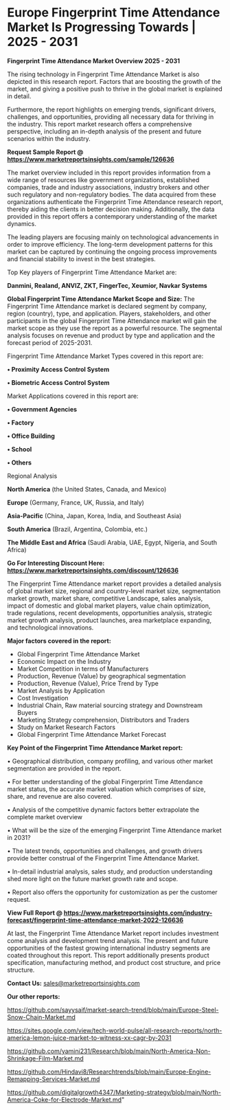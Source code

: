 # Europe Fingerprint Time Attendance Market Is Progressing Towards | 2025 - 2031

<Strong> Fingerprint Time Attendance Market Overview 2025 - 2031</strong>

The rising technology in Fingerprint Time Attendance Market is also depicted in this research report. Factors that are boosting the growth of the market, and giving a positive push to thrive in the global market is explained in detail.

Furthermore, the report highlights on emerging trends, significant drivers, challenges, and opportunities, providing all necessary data for thriving in the industry. This report market research offers a comprehensive perspective, including an in-depth analysis of the present and future scenarios within the industry.

<strong>Request Sample Report @ <a href=https://www.marketreportsinsights.com/sample/126636>https://www.marketreportsinsights.com/sample/126636</a></strong>

The market overview included in this report provides information from a wide range of resources like government organizations, established companies, trade and industry associations, industry brokers and other such regulatory and non-regulatory bodies. The data acquired from these organizations authenticate the Fingerprint Time Attendance research report, thereby aiding the clients in better decision making. Additionally, the data provided in this report offers a contemporary understanding of the market dynamics.

The leading players are focusing mainly on technological advancements in order to improve efficiency. The long-term development patterns for this market can be captured by continuing the ongoing process improvements and financial stability to invest in the best strategies.

Top Key players of Fingerprint Time Attendance Market are:

<strong>Danmini, Realand, ANVIZ, ZKT, FingerTec, Xeumior, Navkar Systems</strong>

<strong><b>Global Fingerprint Time Attendance Market Scope and Size:</b></strong>
The Fingerprint Time Attendance market is declared segment by company, region (country), type, and application. Players, stakeholders, and other participants in the global Fingerprint Time Attendance market will gain the market scope as they use the report as a powerful resource. The segmental analysis focuses on revenue and product by type and application and the forecast period of 2025-2031.

Fingerprint Time Attendance Market Types covered in this report are:

<strong>• Proximity Access Control System

• Biometric Access Control System</strong>

Market Applications covered in this report are:

<strong>• Government Agencies

• Factory

• Office Building

• School

• Others</strong> 

Regional Analysis

<strong>North America</strong> (the United States, Canada, and Mexico)

<strong>Europe</strong> (Germany, France, UK, Russia, and Italy)

<strong>Asia-Pacific</strong> (China, Japan, Korea, India, and Southeast Asia)

<strong>South America</strong> (Brazil, Argentina, Colombia, etc.)

<strong>The Middle East and Africa</strong> (Saudi Arabia, UAE, Egypt, Nigeria, and South Africa)

<strong>Go For Interesting Discount Here: <a href=https://www.marketreportsinsights.com/discount/126636>https://www.marketreportsinsights.com/discount/126636</a></strong>

The Fingerprint Time Attendance market report provides a detailed analysis of global market size, regional and country-level market size, segmentation market growth, market share, competitive Landscape, sales analysis, impact of domestic and global market players, value chain optimization, trade regulations, recent developments, opportunities analysis, strategic market growth analysis, product launches, area marketplace expanding, and technological innovations.

<strong><b>Major factors covered in the report:</b></strong>
<ul>
  <li>Global Fingerprint Time Attendance Market </li>
  <li>Economic Impact on the Industry</li>
  <li>Market Competition in terms of Manufacturers</li>
  <li>Production, Revenue (Value) by geographical segmentation</li>
  <li>Production, Revenue (Value), Price Trend by Type</li>
  <li>Market Analysis by Application</li>
  <li>Cost Investigation</li>
  <li>Industrial Chain, Raw material sourcing strategy and Downstream Buyers</li>
  <li>Marketing Strategy comprehension, Distributors and Traders</li>
  <li>Study on Market Research Factors</li>
  <li>Global Fingerprint Time Attendance Market Forecast</li>
</ul>

<strong><b>Key Point of the Fingerprint Time Attendance Market report:</b></strong>

• Geographical distribution, company profiling, and various other market segmentation are provided in the report.

• For better understanding of the global Fingerprint Time Attendance market status, the accurate market valuation which comprises of size, share, and revenue are also covered.

• Analysis of the competitive dynamic factors better extrapolate the complete market overview

• What will be the size of the emerging Fingerprint Time Attendance market in 2031?

• The latest trends, opportunities and challenges, and growth drivers provide better construal of the Fingerprint Time Attendance Market.

• In-detail industrial analysis, sales study, and production understanding shed more light on the future market growth rate and scope.

• Report also offers the opportunity for customization as per the customer request.

<strong><b>View Full Report @ <a href=https://www.marketreportsinsights.com/industry-forecast/fingerprint-time-attendance-market-2022-126636>https://www.marketreportsinsights.com/industry-forecast/fingerprint-time-attendance-market-2022-126636</a></b></strong>


At last, the Fingerprint Time Attendance Market report includes investment come analysis and development trend analysis. The present and future opportunities of the fastest growing international industry segments are coated throughout this report. This report additionally presents product specification, manufacturing method, and product cost structure, and price structure.

<strong>Contact Us:</strong>
sales@marketreportsinsights.com

<strong>Our other reports:</strong>

<a href=https://github.com/sayysaif/market-search-trend/blob/main/Europe-Steel-Snow-Chain-Market.md>https://github.com/sayysaif/market-search-trend/blob/main/Europe-Steel-Snow-Chain-Market.md</a>

<a href=https://sites.google.com/view/tech-world-pulse/all-research-reports/north-america-lemon-juice-market-to-witness-xx-cagr-by-2031>https://sites.google.com/view/tech-world-pulse/all-research-reports/north-america-lemon-juice-market-to-witness-xx-cagr-by-2031</a>

<a href=https://github.com/yamini231/Research/blob/main/North-America-Non-Shrinkage-Film-Market.md>https://github.com/yamini231/Research/blob/main/North-America-Non-Shrinkage-Film-Market.md</a>

<a href=https://github.com/Hindavi8/Researchtrends/blob/main/Europe-Engine-Remapping-Services-Market.md>https://github.com/Hindavi8/Researchtrends/blob/main/Europe-Engine-Remapping-Services-Market.md</a>

<a href=https://github.com/digitalgrowth4347/Marketing-strategy/blob/main/North-America-Coke-for-Electrode-Market.md>https://github.com/digitalgrowth4347/Marketing-strategy/blob/main/North-America-Coke-for-Electrode-Market.md</a>"
